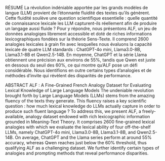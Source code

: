RÉSUMÉ
La révolution indéniable apportée par les grands modèles de langue (LLM) provient de l’étonnante fluidité des textes qu’ils génèrent. Cette fluidité soulève une question scientifique essentielle : quelle quantité de connaissance lexicale les LLM capturent-ils réellement afin de produire un langage aussi fluide ? Pour y répondre, nous présentons ALF, un jeu de données analogiqes librement accessible et doté de riches informations lexicographiques fondées sur la théorie Sens-Texte. Il comprend 2600 analogies lexicales à grain fin avec lesquelles nous évaluons la capacité lexicale de quatre LLM standards : ChatGPT-4o mini, Llama3.0-8B, Llama3.1-8B et Qwen2.5-14B. En moyenne, ChatGPT et la série Llama obtiennent une précision aux environs de 55%, tandis que Qwen est juste en dessous du seuil des 60%, ce qui montre qu’ALF pose un défi considérable. Nous identifions en outre certains types d’analogies et de méthodes d’invite qui révèlent des disparités de performance.

ABSTRACT
ALF : A Fine-Grained French Analogy Dataset for Evaluating Lexical Knowledge of Large Language Models
The undeniable revolution brought forth by Large Language Models (LLMs) stems from the amazing fluency of the texts they generate. This fluency raises a key scientific question : how much lexical knowledge do LLMs actually capture in order to produce such fluent language ? To address this, we present ALF, a freely-available, analogy dataset endowed with rich lexicographic information grounded in Meaning-Text Theory. It comprises 2600 fine-grained lexical analogies with which we evaluate the lexical ability of four off-the-shelf LLMs, namely ChatGPT-4o mini, Llama3.0-8B, Llama3.1-8B, and Qwen2.5-14B. On average, ChatGPT and the Llama series perform at around 55% accuracy, whereas Qwen reaches just below the 60% threshold, thus qualifying ALF as a challenging dataset. We further identify certain types of analogies and prompting methods that reveal performance disparities.





